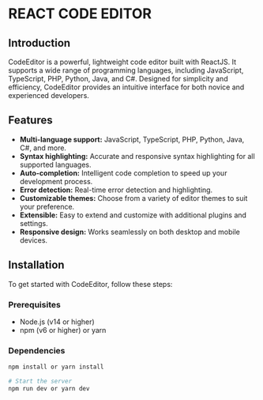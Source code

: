 # REACT CODE EDITOR

## Introduction

CodeEditor is a powerful, lightweight code editor built with ReactJS. It supports a wide range of programming languages, including JavaScript, TypeScript, PHP, Python, Java, and C#. Designed for simplicity and efficiency, CodeEditor provides an intuitive interface for both novice and experienced developers.

## Features

- **Multi-language support:** JavaScript, TypeScript, PHP, Python, Java, C#, and more.
- **Syntax highlighting:** Accurate and responsive syntax highlighting for all supported languages.
- **Auto-completion:** Intelligent code completion to speed up your development process.
- **Error detection:** Real-time error detection and highlighting.
- **Customizable themes:** Choose from a variety of editor themes to suit your preference.
- **Extensible:** Easy to extend and customize with additional plugins and settings.
- **Responsive design:** Works seamlessly on both desktop and mobile devices.

## Installation

To get started with CodeEditor, follow these steps:

### Prerequisites

- Node.js (v14 or higher)
- npm (v6 or higher) or yarn

### Dependencies

```bash
npm install or yarn install

# Start the server
npm run dev or yarn dev
```
